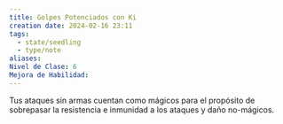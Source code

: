 ```yaml
---
title: Golpes Potenciados con Ki
creation date: 2024-02-16 23:11
tags:
  - state/seedling
  - type/note
aliases: 
Nivel de Clase: 6
Mejora de Habilidad:
---
```

Tus ataques sin armas cuentan como mágicos para el propósito de sobrepasar la resistencia e
inmunidad a los ataques y daño no-mágicos.




